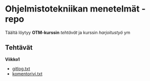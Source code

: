 # Ohjelmistotekniikan menetelmät -repo

Täältä löytyy **OTM-kurssin** _tehtävät_ ja kurssin _harjoitustyö_ ym

## Tehtävät
**Viikko1**
* [gitlog.txt](https://github.com/anL1/otm-harjoitustyo/blob/master/laskarit/viikko1/gitlog.txt)
* [komentorivi.txt](https://github.com/anL1/otm-harjoitustyo/blob/master/laskarit/viikko1/komentorivi.txt)
